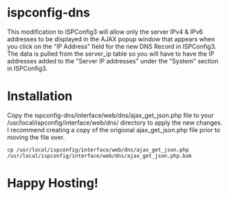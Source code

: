 # ispconfig-dns
This modification to ISPConfig3 will allow only the server IPv4 & IPv6 addresses to be displayed in the AJAX popup window that appears when you click on the "IP Address" field for the new DNS Record in ISPConfig3.  The data is pulled from the server_ip table so you will have to have the IP addresses added to the "Server IP addresses" under the "System" section in ISPConfig3.

# Installation
Copy the ispconfig-dns/interface/web/dns/ajax_get_json.php file to your /usr/local/ispconfig/interface/web/dns/ directory to apply the new changes.  I recommend creating a copy of the origional ajax_get_json.php file prior to moving the file over.

```cp /usr/local/ispconfig/interface/web/dns/ajax_get_json.php /usr/local/ispconfig/interface/web/dns/ajax_get_json.php.bak```

# Happy Hosting!
